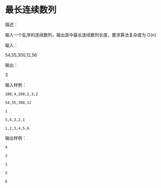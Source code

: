 # 最长连续数列
 
描述：    

  输入一个乱序的连续数列，输出其中最长连续数列长度，要求算法复杂度为 O(n)  

输入：   

  54,55,300,12,56  

输出：  

  3  

输入样例：  

```
100,4,200,1,3,2

54,55,300,12

1

5,4,3,2,1

1,2,3,4,5,6
```

输出样例：  

```
4

2

1

5

6
```